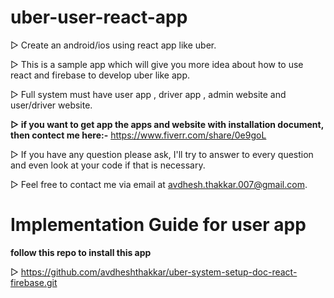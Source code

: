 # uber-user-react-app

▷ Create an android/ios using react app like uber.

▷ This is a sample app which will give you more idea about how to use react and firebase to develop uber like app.

▷ Full system must have user app , driver app , admin website and user/driver website.

**▷ if you want to get app the apps and website with installation document, then contect me here:-** https://www.fiverr.com/share/0e9goL <br />

▷ If you have any question please ask, I'll try to answer to every question and even look at your code if that is necessary.

▷ Feel free to contact me via email at avdhesh.thakkar.007@gmail.com.

# Implementation Guide for user app

**follow this repo to install this app**

▷ https://github.com/avdheshthakkar/uber-system-setup-doc-react-firebase.git
